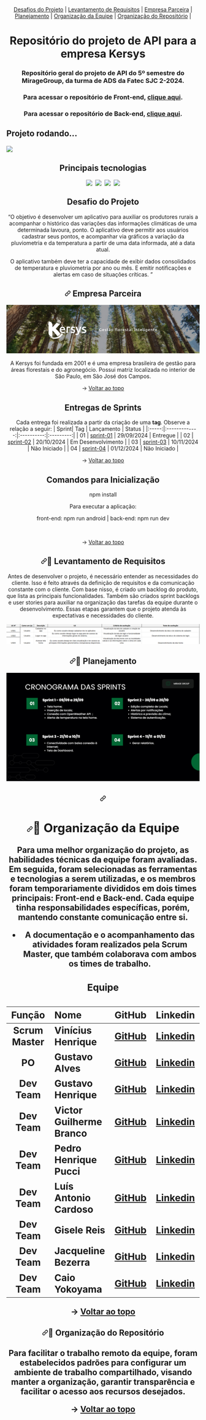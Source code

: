 <p align="center" dir="auto" name="topo"> 
    <a href="#desafios-do-projeto">Desafios do Projeto</a> | 
    <a href="#levantamento">Levantamento de Requisitos</a> |  
<!--    <a href="#prototipo">Protótipo</a> | -->
    <a href="empresa">Empresa Parceira</a> | 
    <a href="#planejamento">Planejamento</a> |
    <a href="#org-equipe">Organização da Equipe</a> | 
    <a href="#org-repo">Organização do Repositório</a> | 
</p>
<p align="center" dir="auto" name="topo">


<div align= "center">
  <h1>Repositório do projeto de API para a empresa Kersys</h1>  
</div>

<h3 align="center" dir="auto">Repositório geral do projeto de API do 5º semestre do MirageGroup, da turma de ADS da Fatec SJC 2-2024.</h3>
<h3 align="center">Para acessar o repositório de Front-end, <a href="https://github.com/MirageGroup/API_MirageGroup_5_Semestre_Front">clique aqui</a>.</h3>
<h3 align="center">Para acessar o repositório de Back-end, <a href="https://github.com/MirageGroup/API_MirageGroup_5_Semestre_Back">clique aqui</a>.</h3>

<div>
  <h2>Projeto rodando...</h2>
</div>
<div>
  <img align="center" src="/assets/1°sprint-Kersys.gif" >
</div>

<div align= "center">
  <h2>Principais tecnologias</h2>  
</div>

<div style="display: flex; flex-direction: row; align-items: center; justify-content: center; gap: 8px;"> 
  <img src="https://img.shields.io/badge/typescript-%23007ACC.svg?style=for-the-badge&logo=typescript&logoColor=white">
  
  <img src="https://img.shields.io/badge/react--native-%2320232a.svg?style=for-the-badge&logo=react&logoColor=%2361DAFB">
  
  <img src="https://img.shields.io/badge/node.js-6DA55F?style=for-the-badge&logo=node.js&logoColor=white">
  
  <img src="https://img.shields.io/badge/firebase-%23FFCA28.svg?style=for-the-badge&logo=firebase&logoColor=white">
</div>


<div align="center" dir="auto">

<h2> Desafio do Projeto </h2>

“O objetivo é desenvolver um aplicativo para auxiliar os produtores rurais a acompanhar o histórico das variações das informações climáticas de uma determinada lavoura, ponto. O aplicativo deve permitir aos usuários cadastrar seus pontos, e acompanhar via gráficos a variação da pluviometria e da temperatura a partir de uma data informada, até a data atual.

O aplicativo também deve ter a capacidade de exibir dados consolidados de temperatura e pluviometria por ano ou mês. E emitir notificações e alertas em caso de situações críticas. ”

<span id="empresa">
<h2 align="center" dir="auto"><a id="user-content-busts_in_silhouette-empresa-de-classes" class="anchor" aria-hidden="true" href="#busts_in_silhouette-empresa-de-classes"><svg class="octicon octicon-link" viewBox="0 0 16 16" version="1.1" width="16" height="16" aria-hidden="true"><path fill-rule="evenodd" d="M7.775 3.275a.75.75 0 001.06 1.06l1.25-1.25a2 2 0 112.83 2.83l-2.5 2.5a2 2 0 01-2.83 0 .75.75 0 00-1.06 1.06 3.5 3.5 0 004.95 0l2.5-2.5a3.5 3.5 0 00-4.95-4.95l-1.25 1.25zm-4.69 9.64a2 2 0 010-2.83l2.5-2.5a2 2 0 012.83 0 .75.75 0 001.06-1.06 3.5 3.5 0 00-4.95 0l-2.5 2.5a3.5 3.5 0 004.95 4.95l1.25-1.25a.75.75 0 00-1.06-1.06l-1.25 1.25a2 2 0 01-2.83 0z"></path></svg></a><g-emoji class="g-emoji" alias="busts_in_silhouette" fallback-src="https://github.githubassets.com/images/icons/emoji/unicode/1f4c6.png?v8"></g-emoji> Empresa Parceira</h2>

<img src="assets/kersys_logo.jpeg" />

<p dir="auto">A Kersys foi fundada em 2001 e é uma empresa brasileira de gestão para áreas florestais e do agronegócio. Possui matriz localizada no interior de São Paulo, em São José dos Campos.

<p dir="auto">→ <a href="#topo">Voltar ao topo</a></p>

  
<h2> Entregas de Sprints</h2>

Cada entrega foi realizada a partir da criação de uma **tag**. Observe a relação a seguir:
| Sprint| Tag | Lançamento | Status | 
|:-----:|:-------------:|:----------:|:---------:|
| 01 | [sprint-01]() | 29/09/2024 | Entregue | 
| 02 | [sprint-02]() | 20/10/2024 | Em Desenvolvimento | 
| 03 | [sprint-03]() | 10/11/2024 | Não Iniciado | 
| 04 | [sprint-04]() | 01/12/2024 | Não Iniciado |


<div align="center" dir="auto">

→ [Voltar ao topo](#topo)
</div>

<h2>Comandos para Inicialização</h2>
  <div>

npm install


Para executar a aplicação:

front-end: npm run android | back-end: npm run dev
  </div>

<br>



<p dir="auto">→ <a href="#topo">Voltar ao topo</a></p>

<span id="user-content-levantamento">
<h2 align="center" dir="auto"><a id="user-content-pencil-levantamento-de-requisitos" class="anchor" aria-hidden="true" href="#pencil-levantamento-de-requisitos"><svg class="octicon octicon-link" viewBox="0 0 16 16" version="1.1" width="16" height="16" aria-hidden="true"><path fill-rule="evenodd" d="M7.775 3.275a.75.75 0 001.06 1.06l1.25-1.25a2 2 0 112.83 2.83l-2.5 2.5a2 2 0 01-2.83 0 .75.75 0 00-1.06 1.06 3.5 3.5 0 004.95 0l2.5-2.5a3.5 3.5 0 00-4.95-4.95l-1.25 1.25zm-4.69 9.64a2 2 0 010-2.83l2.5-2.5a2 2 0 012.83 0 .75.75 0 001.06-1.06 3.5 3.5 0 00-4.95 0l-2.5 2.5a3.5 3.5 0 004.95 4.95l1.25-1.25a.75.75 0 00-1.06-1.06l-1.25 1.25a2 2 0 01-2.83 0z"></path></svg></a><g-emoji class="g-emoji" alias="memo" fallback-src="https://github.githubassets.com/images/icons/emoji/unicode/1f4dd.png">📝</g-emoji> Levantamento de Requisitos</h2>
<p dir="auto">Antes de desenvolver o projeto, é necessário entender as necessidades do cliente. Isso é feito através da definição de requisitos e da comunicação constante com o cliente. Com base nisso, é criado um backlog do produto, que lista as principais funcionalidades. Também são criados sprint backlogs e user stories para auxiliar na organização das tarefas da equipe durante o desenvolvimento. Essas etapas garantem que o projeto atenda às expectativas e necessidades do cliente.</p>

<img src="assets/backlog(1).png" alt="backlog API"/>

<span id="">

</span>


<span id="user-content-planejamento">
<h2 align="center" dir="auto"><a id="user-content-busts_in_silhouette-planejamento-de-classes" class="anchor" aria-hidden="true" href="#busts_in_silhouette-planejamento-de-classes"><svg class="octicon octicon-link" viewBox="0 0 16 16" version="1.1" width="16" height="16" aria-hidden="true"><path fill-rule="evenodd" d="M7.775 3.275a.75.75 0 001.06 1.06l1.25-1.25a2 2 0 112.83 2.83l-2.5 2.5a2 2 0 01-2.83 0 .75.75 0 00-1.06 1.06 3.5 3.5 0 004.95 0l2.5-2.5a3.5 3.5 0 00-4.95-4.95l-1.25 1.25zm-4.69 9.64a2 2 0 010-2.83l2.5-2.5a2 2 0 012.83 0 .75.75 0 001.06-1.06 3.5 3.5 0 00-4.95 0l-2.5 2.5a3.5 3.5 0 004.95 4.95l1.25-1.25a.75.75 0 00-1.06-1.06l-1.25 1.25a2 2 0 01-2.83 0z"></path></svg></a><g-emoji class="g-emoji" alias="busts_in_silhouette" fallback-src="https://github.githubassets.com/images/icons/emoji/unicode/1f4c6.png?v8">📆</g-emoji> Planejamento</h2>

<!-- ![BacklogMirage](https://github.com/MirageGroup/API_MirageGroup_4sem/assets/112117985/cf707470-6f6b-47bb-a7de-5cc50e9f2afb) -->

<img src="/assets/cronograma de entregas.png" alt="cronograma de entregas"/>

<!--
<p dir="auto">→ <a href="#topo">Voltar ao topo</a></p>
<span id="user-content-prototipo">
<h2 align="center" dir="auto"><a id="user-content-desktop_computer-protótipo" class="anchor" aria-hidden="true" href="#desktop_computer-protótipo"><svg class="octicon octicon-link" viewBox="0 0 16 16" version="1.1" width="16" height="16" aria-hidden="true"><path fill-rule="evenodd" d="M7.775 3.275a.75.75 0 001.06 1.06l1.25-1.25a2 2 0 112.83 2.83l-2.5 2.5a2 2 0 01-2.83 0 .75.75 0 00-1.06 1.06 3.5 3.5 0 004.95 0l2.5-2.5a3.5 3.5 0 00-4.95-4.95l-1.25 1.25zm-4.69 9.64a2 2 0 010-2.83l2.5-2.5a2 2 0 012.83 0 .75.75 0 001.06-1.06 3.5 3.5 0 00-4.95 0l-2.5 2.5a3.5 3.5 0 004.95 4.95l1.25-1.25a.75.75 0 00-1.06-1.06l-1.25 1.25a2 2 0 01-2.83 0z"></path></svg></a><g-emoji class="g-emoji" alias="desktop_computer" fallback-src="https://github.githubassets.com/images/icons/emoji/unicode/1f5a5.png">✏️</g-emoji> Protótipo</h2>
<p dir="auto">Após receber o projeto gráfico do cliente começamos a prototipagem do projeto</p>
<ul dir="auto">
<li> A primeira fase do protótipo dinâmico foi realizada usando o Figma, , e você pode acessá-lo através <a href="https://www.figma.com/file/EYOOdanWIVdDu6WX3z6o5Z/API-3%C2%B0-Semestre?type=design&node-id=0%3A1&mode=design&t=DT8Vj2HqbhtAE70S-1" rel="nofollow">deste link</a>.</li>
</ul>
-->
<span id="user-content-org-equipe">
<h2 align="center" dir="auto"><a id="user-content-busts_in_silhouette-organização-da-equipe" class="anchor" aria-hidden="true" href="#busts_in_silhouette-organização-da-equipe"><svg class="octicon octicon-link" viewBox="0 0 16 16" version="1.1" width="16" height="16" aria-hidden="true"><path fill-rule="evenodd" d="M7.775 3.275a.75.75 0 001.06 1.06l1.25-1.25a2 2 0 112.83 2.83l-2.5 2.5a2 2 0 01-2.83 0 .75.75 0 00-1.06 1.06 3.5 3.5 0 004.95 0l2.5-2.5a3.5 3.5 0 00-4.95-4.95l-1.25 1.25zm-4.69 9.64a2 2 0 010-2.83l2.5-2.5a2 2 0 012.83 0 .75.75 0 001.06-1.06 3.5 3.5 0 00-4.95 0l-2.5 2.5a3.5 3.5 0 004.95 4.95l1.25-1.25a.75.75 0 00-1.06-1.06l-1.25 1.25a2 2 0 01-2.83 0z"></path></svg></a><g-emoji class="g-emoji" alias="busts_in_silhouette" fallback-
<div align="center" dir="auto">
<div align="center" dir="auto">
<p dir="auto">


</div>

<span id="user-content-org-equipe">
<h2 align="center" dir="auto"><a id="user-content-busts_in_silhouette-organização-da-equipe" class="anchor" aria-hidden="true" href="#busts_in_silhouette-organização-da-equipe"><svg class="octicon octicon-link" viewBox="0 0 16 16" version="1.1" width="16" height="16" aria-hidden="true"><path fill-rule="evenodd" d="M7.775 3.275a.75.75 0 001.06 1.06l1.25-1.25a2 2 0 112.83 2.83l-2.5 2.5a2 2 0 01-2.83 0 .75.75 0 00-1.06 1.06 3.5 3.5 0 004.95 0l2.5-2.5a3.5 3.5 0 00-4.95-4.95l-1.25 1.25zm-4.69 9.64a2 2 0 010-2.83l2.5-2.5a2 2 0 012.83 0 .75.75 0 001.06-1.06 3.5 3.5 0 00-4.95 0l-2.5 2.5a3.5 3.5 0 004.95 4.95l1.25-1.25a.75.75 0 00-1.06-1.06l-1.25 1.25a2 2 0 01-2.83 0z"></path></svg></a><g-emoji class="g-emoji" alias="busts_in_silhouette" fallback-src="https://github.githubassets.com/images/icons/emoji/unicode/1f465.png">👥</g-emoji> Organização da Equipe</h2>
<div align="center" dir="auto">
<p dir="auto">Para uma melhor organização do projeto, as habilidades técnicas da equipe foram avaliadas. Em seguida, foram selecionadas as ferramentas e tecnologias a serem utilizadas, e os membros foram temporariamente divididos em dois times principais: Front-end e Back-end. Cada equipe tinha responsabilidades específicas, porém, mantendo constante comunicação entre si.</p>
<ul dir="auto">
<li>A documentação e o acompanhamento das atividades foram realizados pela Scrum Master, que também colaborava com ambos os times de trabalho.

</ul>
</li>
</ul>

<h3>Equipe<h3>
  
<!-- ![API Sprint 3 (2)](https://user-images.githubusercontent.com/111614142/204145671-e6198771-efa2-400a-8b8d-9d443c0abd9b.png) -->

|    Função    | Nome                     |                     GitHub                     |                    Linkedin                    |
| :----------: | :----------------------- | :--------------------------------------------: | :--------------------------------------------: |
| Scrum Master | Vinícius Henrique        |    [GitHub](https://github.com/vinihsr)| [Linkedin](https://www.linkedin.com/in/vinicius-henrique-1a016524a/) |
|      PO      | Gustavo Alves            |    [GitHub](https://github.com/ogustavoalves)   | [Linkedin](https://www.linkedin.com/in/ogustavoalves/) |
|   Dev Team   | Gustavo Henrique         |    [GitHub](https://github.com/gustavohpereira)  | [Linkedin](https://www.linkedin.com/in/gustavohpa/) |
|   Dev Team   | Victor Guilherme Branco  |    [GitHub](https://github.com/VictorGuui)     | [Linkedin](https://www.linkedin.com/in/victor-guilherme-branco-portela-323386190/)|
|   Dev Team   | Pedro Henrique Pucci     |    [GitHub](https://github.com/pedro11pucci)   | [Linkedin](https://www.linkedin.com/in/pedro-p-122962234/)|
|   Dev Team   | Luís Antonio Cardoso     |    [GitHub](https://github.com/LuisSCardoso) | [Linkedin](https://www.linkedin.com/in/luisscardoso/)|
|   Dev Team   | Gisele Reis              |    [GitHub](https://github.com/gisele-reis) | [Linkedin](https://www.linkedin.com/in/giselealvesreis/)|
|   Dev Team   | Jacqueline Bezerra       |    [GitHub](https://github.com/jxqlnm) | [Linkedin](https://www.linkedin.com/in/jacqueline-mariane/)|
|   Dev Team   | Caio Yokoyama            |    [GitHub](https://github.com/Caboia) | [Linkedin](https://www.linkedin.com/in/caioyokoyama/)|


</div>


<p dir="auto">→ <a href="#topo">Voltar ao topo</a></p>
<span id="user-content-org-repo">
<h4 dir="auto"><a id="user-content-file_folder-organização-do-repositório" class="anchor" aria-hidden="true" href="#file_folder-organização-do-repositório"><svg class="octicon octicon-link" viewBox="0 0 16 16" version="1.1" width="16" height="16" aria-hidden="true"><path fill-rule="evenodd" d="M7.775 3.275a.75.75 0 001.06 1.06l1.25-1.25a2 2 0 112.83 2.83l-2.5 2.5a2 2 0 01-2.83 0 .75.75 0 00-1.06 1.06 3.5 3.5 0 004.95 0l2.5-2.5a3.5 3.5 0 00-4.95-4.95l-1.25 1.25zm-4.69 9.64a2 2 0 010-2.83l2.5-2.5a2 2 0 012.83 0 .75.75 0 001.06-1.06 3.5 3.5 0 00-4.95 0l-2.5 2.5a3.5 3.5 0 004.95 4.95l1.25-1.25a.75.75 0 00-1.06-1.06l-1.25 1.25a2 2 0 01-2.83 0z"></path></svg></a><g-emoji class="g-emoji" alias="file_folder" fallback-src="https://github.githubassets.com/images/icons/emoji/unicode/1f4c1.png">📁</g-emoji> Organização do Repositório</h4>
<p dir="auto">Para facilitar o trabalho remoto da equipe, foram estabelecidos padrões para configurar um ambiente de trabalho compartilhado, visando manter a organização, garantir transparência e facilitar o acesso aos recursos desejados.</p>
<p dir="auto">→ <a href="#topo">Voltar ao topo</a></p>
